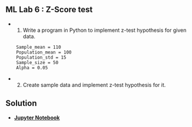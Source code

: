 ## ML Lab 6 : Z-Score test
- 1. Write a program in Python to implement z-test hypothesis for given data.
```
    Sample_mean = 110 
    Population_mean = 100 
    Population_std = 15 
    Sample_size = 50 
    Alpha = 0.05
```
- 2. Create sample data and implement z-test hypothesis for it.

## Solution

- [**Jupyter Notebook**](./index.ipynb)